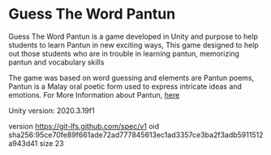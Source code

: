 # Guess The Word Pantun
Guess The Word Pantun is a game developed in Unity and purpose to help students to learn Pantun in new exciting ways, 
This game designed to help out those students who are in trouble in learning pantun, memorizing pantun and vocabulary skills

The game was based on word guessing and elements are Pantun poems, 
Pantun is a Malay oral poetic form used to express intricate ideas and emotions.
For More Information about Pantun, [here](https://en.wikipedia.org/wiki/Pantun)

Unity version: 2020.3.19f1

version https://git-lfs.github.com/spec/v1
oid sha256:95ce70fe89f661ade72ad777845613ec1ad3357ce3ba2f3adb5911512a943d41
size 23
